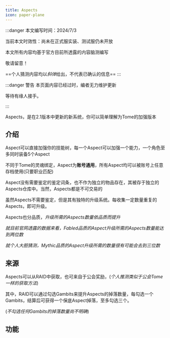 ```yaml
---
title: Aspects
icon: paper-plane
---
```


:::danger
本文编写时间：2024/7/3

当前本文时效性：尚未在正式服实装、测试服仍未开放

本文所有内容均基于官方目前所透露的内容脑测编写

敬请留意！

==个人猜测内容均以*斜体*给出，不代表已确认的信息==
:::

:::danger 警告
本页面内容已经过时，编者无力维护更新

等待有缘人接手。

:::

Aspects，是在2.1版本中更新的新系统，你可以简单理解为Tome的加强版本

## 介绍

Aspect可以直接加强你的技能树，每一个Aspect可以加强一个能力，一个角色至多同时装备5个Aspect

不同于Tome的灵魂绑定，Aspect为**账号通用**，所有Aspect均可以被账号上任意存档使用(只要职业匹配)

Aspect没有需要鉴定的鉴定词条，也不作为独立的物品存在，其被存于独立的Aspects仓库中。当然，Aspects都是不可交易的

虽然Aspects不需要鉴定，但是其有独特的升级系统。每收集一定数量重复的Aspects，即可升级。

Aspects也分品质，*升级所需的Aspects数量依品质而提升*


*就目前官网透露的数据来看，Fabled品质的Aspect升级所需的Aspects数量能达到两位数*

*就个人大胆猜测，Mythic品质的Aspect升级所需的数量很有可能会去到三位数*

## 来源

Aspects可以从RAID中获取，也可来自于公会奖励，(*个人推测类似于公会Tome一样的获取方法*)

其中，RAID可以通过勾选Gambits来提升Aspects的掉落数量，每勾选一个Gambits，结算后可获得一个保底Aspect掉落，至多勾选三个。

(*不勾选任何Gambits的掉落数量尚不明确*)

## 功能


































